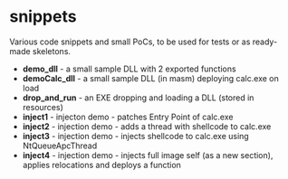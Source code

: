 # snippets
Various code snippets and small PoCs, to be used for tests or as ready-made skeletons.
+ <b>demo_dll</b> - a small sample DLL with 2 exported functions
+ <b>demoCalc_dll</b> - a small sample DLL (in masm) deploying calc.exe on load
+ <b>drop_and_run</b> - an EXE dropping and loading a DLL (stored in resources)
+ <b>inject1</b> - injecton demo - patches Entry Point of calc.exe
+ <b>inject2</b> - injection demo - adds a thread with shellcode to calc.exe
+ <b>inject3</b> - injection demo - injects shellcode to calc.exe using NtQueueApcThread
+ <b>inject4</b> - injection demo - injects full image self (as a new section), applies relocations and deploys a function
